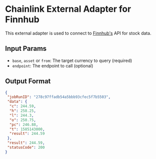 # Chainlink External Adapter for Finnhub

This external adapter is used to connect to [Finnhub's](https://finnhub.io/docs/api) API for stock data.

## Input Params

- `base`, `asset` or `from`: The target currency to query (required)
- `endpoint`: The endpoint to call (optional)

## Output Format

```json
{
 "jobRunID": "278c97ffadb54a5bbb93cfec5f7b5503",
 "data": {
  "c": 244.59,
  "h": 258.25,
  "l": 244.3,
  "o": 250.75,
  "pc": 246.88,
  "t": 1585143000,
  "result": 244.59
 },
 "result": 244.59,
 "statusCode": 200
}
```
